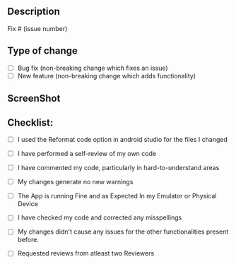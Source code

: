 <!--Give the Title Fixes #(Issue number) (files changed)-->
## Description

Fix # (issue number)

<!--Please include a summary of the change and which issue is fixed. Please also include relevant motivation and context. List any dependencies that are required for this change.-->

## Type of change
<!--Please Insert x inside the square bracket to mark a tick mark-->

- [ ] Bug fix (non-breaking change which fixes an issue)
- [ ] New feature (non-breaking change which adds functionality)
<!--Please Include A screenshot If applicable-->
## ScreenShot

## Checklist:

- [ ] I used the Reformat code option in android studio for the files I changed
- [ ] I have performed a self-review of my own code
- [ ] I have commented my code, particularly in hard-to-understand areas
- [ ] My changes generate no new warnings
- [ ] The App is running Fine and as Expected In my Emulator or Physical Device
- [ ] I have checked my code and corrected any misspellings
- [ ] My changes didn't cause any issues for the other functionalities present before.
- [ ] Requested reviews from atleast two Reviewers
 

